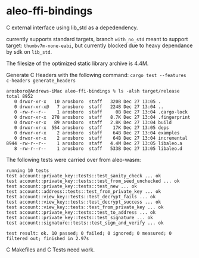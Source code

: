 # aleo-ffi-bindings
C external interface using lib_std as a depedendency.

currently supports standard targets, branch `with_no_std` meant to support target: `thumbv7m-none-eabi`,
but currently blocked due to heavy dependance by sdk on `lib_std`.

The filesize of the optimized static library archive is 4.4M.

Generate C Headers with the following command: `cargo test --features c-headers generate_headers`

```
arosboro@Andrews-iMac aleo-ffi-bindings % ls -alsh target/release
total 8952
   0 drwxr-xr-x   10 arosboro  staff   320B Dec 27 13:05 .
   0 drwxr-xr-x@   7 arosboro  staff   224B Dec 27 13:04 ..
   0 -rw-r--r--    1 arosboro  staff     0B Dec 27 13:04 .cargo-lock
   0 drwxr-xr-x  278 arosboro  staff   8.7K Dec 27 13:04 .fingerprint
   0 drwxr-xr-x   89 arosboro  staff   2.8K Dec 27 13:04 build
   0 drwxr-xr-x  554 arosboro  staff    17K Dec 27 13:05 deps
   0 drwxr-xr-x    2 arosboro  staff    64B Dec 27 13:04 examples
   0 drwxr-xr-x    2 arosboro  staff    64B Dec 27 13:04 incremental
8944 -rw-r--r--    1 arosboro  staff   4.4M Dec 27 13:05 libaleo.a
   8 -rw-r--r--    1 arosboro  staff   533B Dec 27 13:05 libaleo.d
```

The following tests were carried over from aleo-wasm:

```
running 10 tests
test account::private_key::tests::test_sanity_check ... ok
test account::private_key::tests::test_from_seed_unchecked ... ok
test account::private_key::tests::test_new ... ok
test account::address::tests::test_from_private_key ... ok
test account::view_key::tests::test_decrypt_fails ... ok
test account::view_key::tests::test_decrypt_success ... ok
test account::view_key::tests::test_from_private_key ... ok
test account::private_key::tests::test_to_address ... ok
test account::private_key::tests::test_signature ... ok
test account::signature::tests::test_sign_and_verify ... ok

test result: ok. 10 passed; 0 failed; 0 ignored; 0 measured; 0 filtered out; finished in 2.97s
```

C Makefiles and C Tests need work.
